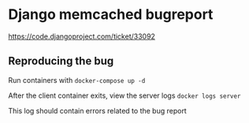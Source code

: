 # Django memcached bugreport

https://code.djangoproject.com/ticket/33092

## Reproducing the bug

Run containers with `docker-compose up -d`

After the client container exits, view the server logs `docker logs server`

This log should contain errors related to the bug report